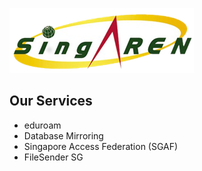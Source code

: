 <!-- TITLE: SingAREN Technical Wiki -->
<!-- SUBTITLE: A wiki providing SingAREN users with technical documentation on how to gain access to SingAREN services.-->

![Singaren Logo Transparency Small](/uploads/images/singaren-logo-transparency-small.png "Singaren Logo Transparency Small" ) 


## Our Services

* eduroam
* Database Mirroring
* Singapore Access Federation (SGAF)
* FileSender SG
